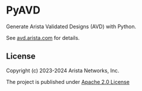 <!--
  ~ Copyright (c) 2023-2024 Arista Networks, Inc.
  ~ Use of this source code is governed by the Apache License 2.0
  ~ that can be found in the LICENSE file.
  -->

# PyAVD

Generate Arista Validated Designs (AVD) with Python.

See [avd.arista.com](https://avd.arista.com/stable/docs/pyavd.html) for details.

## License

Copyright (c) 2023-2024 Arista Networks, Inc.

The project is published under [Apache 2.0 License](https://github.com/aristanetworks/ansible-avd/blob/devel/ansible_collections/arista/avd/LICENSE)
